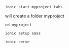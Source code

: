 `ionic start myproject tabs`

will create a folder myproject


`cd myproject`

`ionic setup sass`

`ionic serve`
